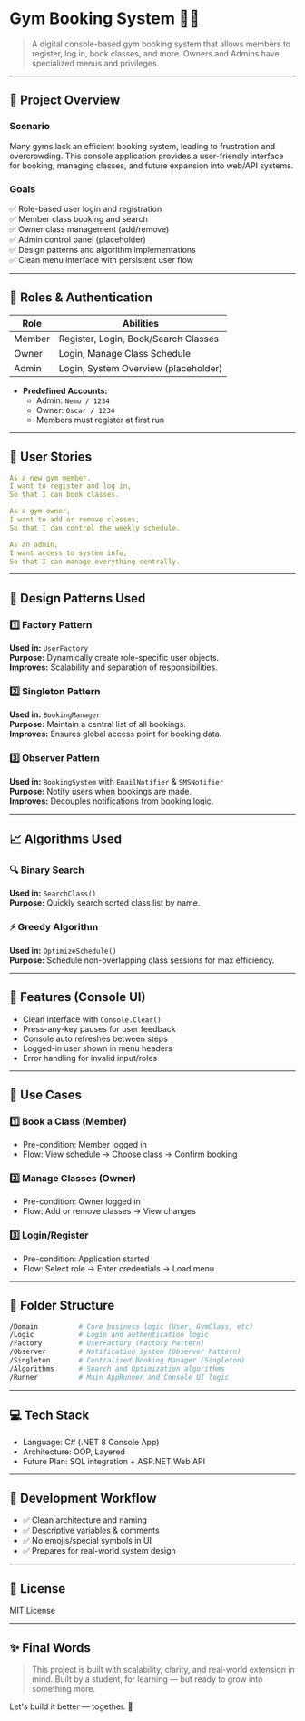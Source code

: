 ﻿# Gym Booking System 🏋️‍♂️

> A digital console-based gym booking system that allows members to register, log in, book classes, and more. Owners and Admins have specialized menus and privileges.

---

## 🚀 Project Overview

### **Scenario**
Many gyms lack an efficient booking system, leading to frustration and overcrowding. This console application provides a user-friendly interface for booking, managing classes, and future expansion into web/API systems.

### **Goals**
✅ Role-based user login and registration  
✅ Member class booking and search  
✅ Owner class management (add/remove)  
✅ Admin control panel (placeholder)  
✅ Design patterns and algorithm implementations  
✅ Clean menu interface with persistent user flow

---

## 👥 Roles & Authentication

| Role      | Abilities                           |
|-----------|-------------------------------------|
| Member    | Register, Login, Book/Search Classes |
| Owner     | Login, Manage Class Schedule         |
| Admin     | Login, System Overview (placeholder) |

- **Predefined Accounts:**
  - Admin: `Nemo / 1234`
  - Owner: `Oscar / 1234`
  - Members must register at first run

---

## 📖 User Stories

```yaml
As a new gym member,
I want to register and log in,
So that I can book classes.

As a gym owner,
I want to add or remove classes,
So that I can control the weekly schedule.

As an admin,
I want access to system info,
So that I can manage everything centrally.
```

---

## 🧰 Design Patterns Used

### 1️⃣ Factory Pattern  
**Used in:** `UserFactory`  
**Purpose:** Dynamically create role-specific user objects.  
**Improves:** Scalability and separation of responsibilities.

### 2️⃣ Singleton Pattern  
**Used in:** `BookingManager`  
**Purpose:** Maintain a central list of all bookings.  
**Improves:** Ensures global access point for booking data.

### 3️⃣ Observer Pattern  
**Used in:** `BookingSystem` with `EmailNotifier` & `SMSNotifier`  
**Purpose:** Notify users when bookings are made.  
**Improves:** Decouples notifications from booking logic.

---

## 📈 Algorithms Used

### 🔍 Binary Search  
**Used in:** `SearchClass()`  
**Purpose:** Quickly search sorted class list by name.

### ⚡ Greedy Algorithm  
**Used in:** `OptimizeSchedule()`  
**Purpose:** Schedule non-overlapping class sessions for max efficiency.

---

## 🔐 Features (Console UI)

- Clean interface with `Console.Clear()`
- Press-any-key pauses for user feedback
- Console auto refreshes between steps
- Logged-in user shown in menu headers
- Error handling for invalid input/roles

---

## 📌 Use Cases

### 1️⃣ Book a Class (Member)
- Pre-condition: Member logged in
- Flow: View schedule → Choose class → Confirm booking

### 2️⃣ Manage Classes (Owner)
- Pre-condition: Owner logged in
- Flow: Add or remove classes → View changes

### 3️⃣ Login/Register
- Pre-condition: Application started
- Flow: Select role → Enter credentials → Load menu

---

## 🧱 Folder Structure

```bash
/Domain          # Core business logic (User, GymClass, etc)
/Logic           # Login and authentication logic
/Factory         # UserFactory (Factory Pattern)
/Observer        # Notification system (Observer Pattern)
/Singleton       # Centralized Booking Manager (Singleton)
/Algorithms      # Search and Optimization algorithms
/Runner          # Main AppRunner and Console UI logic
```

---

## 💻 Tech Stack
- Language: C# (.NET 8 Console App)
- Architecture: OOP, Layered
- Future Plan: SQL integration + ASP.NET Web API

---

## 🔄 Development Workflow
- ✅ Clean architecture and naming
- ✅ Descriptive variables & comments
- ✅ No emojis/special symbols in UI
- ✅ Prepares for real-world system design

---

## 📝 License
MIT License

---

## ✨ Final Words
> This project is built with scalability, clarity, and real-world extension in mind. Built by a student, for learning — but ready to grow into something more.

Let's build it better — together. 💪

